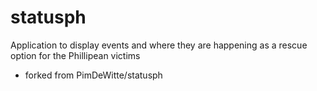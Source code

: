 statusph
========

Application to display events and where they are happening as a rescue option for the Phillipean victims
 - forked from PimDeWitte/statusph
